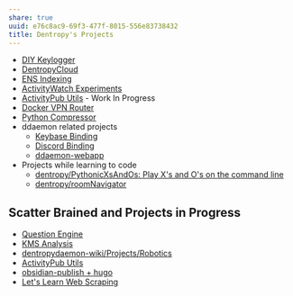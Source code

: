 ```yaml
---
share: true
uuid: e76c8ac9-69f3-477f-8015-556e83738432
title: Dentropy's Projects
---
```

* [DIY Keylogger](/03ce87b5-898b-4e7a-9c47-6694c8d652fe)
* [DentropyCloud](/53b4819a-70af-4a7d-be7f-c79d3b1fa40a)
* [ENS Indexing](/28740a43-67c5-4930-8b5c-41c06e659c6a)
* [ActivityWatch Experiments](/71cde479-25d2-47df-bdd8-0f9a41b7c510)
* [ActivityPub Utils](/d41891f6-34ec-48e2-bed3-4e1bb4edd4a8) - Work In Progress
* [Docker VPN Router](/aeb2a3d9-c371-404a-ae82-f9c70253e0e2)
* [Python Compressor](/ddc9710c-d779-404b-baff-2611d41f2235)
* ddaemon related projects
	* [Keybase Binding](/3ff1df10-10b8-4206-b9b2-3bbad4b748d5)
	* [Discord Binding](/16cc922f-56ea-422e-95be-72f5f55e4111)
	* [ddaemon-webapp](/96e3ea02-9a99-4783-af83-bb7a0ca6e44d)
* Projects while learning to code
	* [dentropy/PythonicXsAndOs: Play X's and O's on the command line](https://github.com/dentropy/PythonicXsAndOs)
	* [dentropy/roomNavigator](https://github.com/dentropy/roomNavigator)

## Scatter Brained and Projects in Progress

* [Question Engine](/cc5cc49d-f554-4f29-b31a-b8789688e6a3)
* [KMS Analysis](/ea7bef36-42df-455b-8fb6-c8bdb458b6e5)
* [dentropydaemon-wiki/Projects/Robotics](/undefined)
* [ActivityPub Utils](/d41891f6-34ec-48e2-bed3-4e1bb4edd4a8)
* [obsidian-publish + hugo](/55f88f15-e0a1-48eb-a9b4-3bf370ede0f1)
* [Let's Learn Web Scraping](/3dc8dff3-226e-4315-a126-df63912c5265)